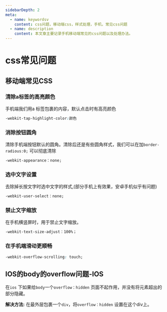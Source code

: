 ```yaml
---
sidebarDepth: 2
meta:
  - name: keywordsv
    content: css问题，移动端css，样式处理，手机，常见css问题
  - name: description
    content: 本文章主要记录手机移动端常见的css问题以及处理办法。
---
```


# css常见问题


## 移动端常见CSS


### 清除a标签的高亮颜色
手机端我们用a 标签包裹的内容，默认点击时有高亮颜色

```css
-webkit-tap-highlight-color:颜色
```

### 消除按钮圆角
清除手机端按钮默认的圆角。清除后还是有些圆角样式，我们可以在加`border-radious:0;` 可以彻底清除

```css
-webkit-appearance：none;
```

### 选中文字设置

去除掉长按文字时选中文字的样式,(部分手机上有效果，安卓手机似乎有问题) 

```css
-webkit-user-select：none;
```

### 禁止文字缩放

在手机横竖屏时，用于禁止文字缩放。
```css
-webkit-text-size-adjust：100%；
```
### 在手机端滑动更顺畅

```css
-webkit-overflow-scrolling: touch;
```


## IOS的body的overflow问题-IOS

在`ios` 下如果给`body`一个`overflow：hidden` 页面不起作用，并没有将元素超出的部分隐藏。

**解决方法:** 在最外层包裹一个`div`，将`overflow：hidden`  设置在这个div上。
